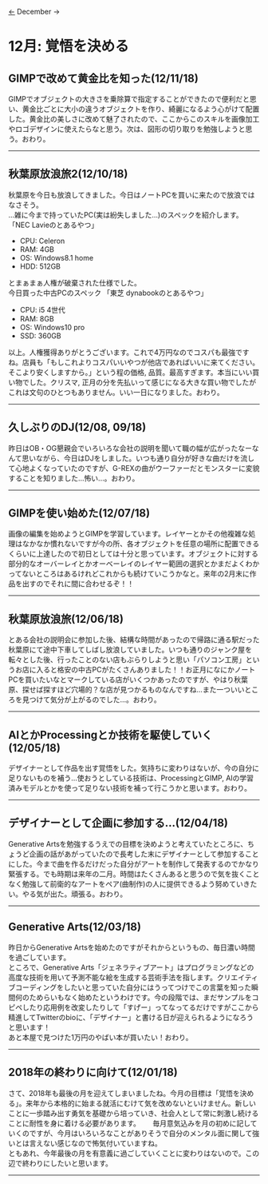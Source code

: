 [<-](./#dairy?mon=112018) December ->
# 12月: 覚悟を決める
## GIMPで改めて黄金比を知った(12/11/18)
GIMPでオブジェクトの大きさを乗除算で指定することができたので便利だと思い、黄金比ごとに大小の違うオブジェクトを作り、綺麗になるよう心がけて配置した。黄金比の美しさに改めて魅了されたので、ここからこのスキルを画像加工やロゴデザインに使えたらなと思う。次は、図形の切り取りを勉強しようと思う。おわり。

---
## 秋葉原放浪旅2(12/10/18)
秋葉原を今日も放浪してきました。今日はノートPCを買いに来たので放浪ではなさそう。  
...雑に今まで持っていたPC(実は紛失しました...)のスペックを紹介します。
「NEC Lavieのとあるやつ」
 - CPU: Celeron
 - RAM: 4GB
 - OS: Windows8.1 home
 - HDD: 512GB

とまぁまぁ人権が破棄された仕様でした。  
今日買った中古PCのスペック
「東芝 dynabookのとあるやつ」
 - CPU: i5 4世代
 - RAM: 8GB
 - OS: Windows10 pro
 - SSD: 360GB
 
以上。人権獲得ありがとうございます。これで4万円なのでコスパも最強ですね。店員も「もしこれよりコスパいいやつが他店であればいいに来てください。そこより安くしますから。」という程の価格, 品質。最高すぎます。本当にいい買い物でした。クリスマ, 正月の分を先払いって感じになる大きな買い物でしたがこれは文句のひとつもありません。いい一日になりました。おわり。

---
## 久しぶりのDJ(12/08, 09/18)
昨日はOB・OG懇親会でいろいろな会社の説明を聞いて職の幅が広がったなーなんて思いながら、今日はDJをしました。いつも通り自分が好きな曲だけを流して心地よくなっていたのですが、G-REXの曲がウーファーだとモンスターに変貌することを知りました...怖い...。おわり。

---
## GIMPを使い始めた(12/07/18)
画像の編集を始めようとGIMPを学習しています。レイヤーとかその他複雑な処理はなかなか慣れないですが今の所、各オブジェクトを任意の場所に配置できるくらいに上達したので初日としては十分と思っています。オブジェクトに対する部分的なオーバーレイとかオーベーレイのレイヤー範囲の選択とかまだよくわかってないところはあるけれどこれからも続けていこうかなと。来年の2月末に作品を出すのでそれに間に合わせるぞ！！

---
## 秋葉原放浪旅(12/06/18)
とある会社の説明会に参加した後、結構な時間があったので帰路に通る駅だった秋葉原にて途中下車してしばし放浪していました。いつも通りのジャンク屋を転々とした後、行ったことのない店もぶらりしようと思い「パソコン工房」というお店に入ると格安の中古PCがたくさんありました！！お正月になにかノートPCを買いたいなとマークしている店がいくつかあったのですが、やはり秋葉原、探せば探すほど穴場的？な店が見つかるものなんですね...また一ついいところを見つけて気分が上がるのでした...。おわり。

---
## AIとかProcessingとか技術を駆使していく(12/05/18)
デザイナーとして作品を出す覚悟をした。気持ちに変わりはないが、今の自分に足りないものを補う...使おうとしている技術は、ProcessingとGIMP, AIの学習済みモデルとかを使って足りない技術を補って行こうかと思います。おわり。

---
## デザイナーとして企画に参加する...(12/04/18)
Generative Artsを勉強するうえでの目標を決めようと考えていたところに、ちょうど企画の話があがっていたので長考した末にデザイナーとして参加することにした。今まで曲を作るだけだった自分がアートを制作して発表するのでかなり緊張する。でも時期は来年の二月。時間はたくさんあると思うので気を抜くことなく勉強して前衛的なアートをペア(曲制作)の人に提供できるよう努めていきたい。やる気が出た。頑張る。おわり。

---
## Generative Arts(12/03/18)
昨日からGenerative Artsを始めたのですがそれからというもの、毎日濃い時間を過ごしています。  
ところで、Generative Arts「ジェネラティブアート」はプログラミングなどの高度な技術を用いて予測不能な絵を生成する芸術手法を指します。クリエイティブコーディングをしたいと思っていた自分にはうってつけでこの言葉を知った瞬間何のためらいもなく始めたというわけです。今の段階では、まだサンプルをコピペしたり応用例を改変したりして「すげー」ってなってるだけですがここから精進してTwitterのbioに、「デザイナー」と書ける日が迎えられるようになろうと思います！  
あと本屋で見つけた1万円のやばい本が買いたい！おわり。

---
## 2018年の終わりに向けて(12/01/18)
さて、2018年も最後の月を迎えてしまいましたね。今月の目標は「覚悟を決める」。来年から本格的に始まる就活にむけて気を改めないといけません。新しいことに一歩踏み出す勇気を基礎から培っていき、社会人として常に刺激し続けることに耐性を身に着ける必要があります。　　
毎月意気込みを月の初めに記していくのですが、今月はいろいろなことがありそうで自分のメンタル面に関して強いとは言えない感じなので怖気付いていますね。  
ともあれ、今年最後の月を有意義に過ごしていくことに変わりはないので。この辺で終わりにしたいと思います。

---
